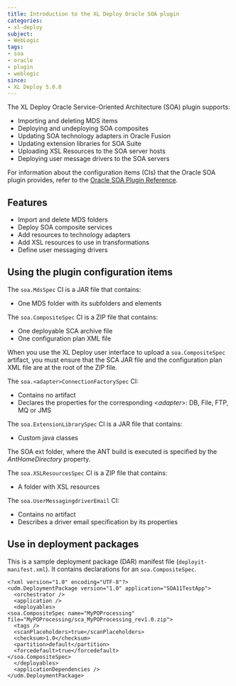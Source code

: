 ```yaml
---
title: Introduction to the XL Deploy Oracle SOA plugin
categories:
- xl-deploy
subject:
- WebLogic
tags:
- soa
- oracle
- plugin
- weblogic
since:
- XL Deploy 5.0.0
---
```


The XL Deploy Oracle Service-Oriented Architecture (SOA) plugin supports:

- Importing and deleting MDS items
- Deploying and undeploying SOA composites
- Updating SOA technology adapters in Oracle Fusion
- Updating extension libraries for SOA Suite
- Uploading XSL Resources to the SOA server hosts
- Deploying user message drivers to the SOA servers

For information about the configuration items (CIs) that the Oracle SOA plugin provides, refer to the [Oracle SOA Plugin Reference](/xl-deploy-xld-oracle-soa-plugin/latest/oracleSoaPluginManual.html).

## Features

* Import and delete MDS folders
* Deploy SOA composite services
* Add resources to technology adapters
* Add XSL resources to use in transformations
* Define user messaging drivers

## Using the plugin configuration items

The `soa.MdsSpec` CI is a JAR file that contains:

* One MDS folder with its subfolders and elements

The `soa.CompositeSpec` CI is a ZIP file that contains:

* One deployable SCA archive file
* One configuration plan XML file

When you use the XL Deploy user interface to upload a `soa.CompositeSpec` artifact, you must ensure that the SCA JAR file and the configuration plan XML file are at the root of the ZIP file.

The `soa.<adapter>ConnectionFactorySpec` CI:

* Contains no artifact
* Declares the properties for the corresponding <*adapter*>: DB, File, FTP, MQ or JMS

The `soa.ExtensionLibrarySpec` CI is a JAR file that contains:

* Custom java classes

The SOA ext folder, where the ANT build is executed is specified by the *AntHomeDirectory* property.

The `soa.XSLResourcesSpec` CI is a ZIP file that contains:

* A folder with XSL resources

The `soa.UserMessagingdriverEmail` CI:

* Contains no artifact
* Describes a driver email specification by its properties

## Use in deployment packages

This is a sample deployment package (DAR) manifest file (`deployit-manifest.xml`). It contains declarations for an `soa.CompositeSpec`.

    <?xml version="1.0" encoding="UTF-8"?>
    <udm.DeploymentPackage version="1.0" application="SOA11TestApp">
      <orchestrator />
      <application />
      <deployables>
    <soa.CompositeSpec name="MyPOProcessing" file="MyPOProcessing/sca_MyPOProcessing_rev1.0.zip">
      <tags />
      <scanPlaceholders>true</scanPlaceholders>
      <checksum>1.0</checksum>
      <partition>default</partition>
      <forcedefault>true</forcedefault>
    </soa.CompositeSpec>
      </deployables>
      <applicationDependencies />
    </udm.DeploymentPackage>
